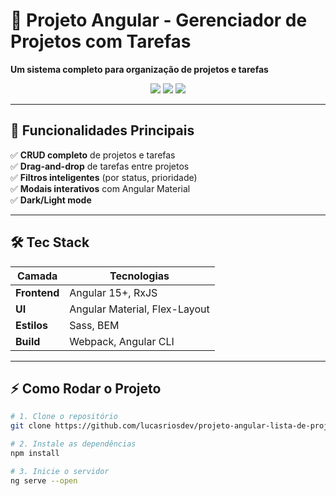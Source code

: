 # 🚀 **Projeto Angular - Gerenciador de Projetos com Tarefas**  
**Um sistema completo para organização de projetos e tarefas**  

<div align="center">
  <img src="https://img.shields.io/badge/Angular-DD0031?style=for-the-badge&logo=angular&logoColor=white">
  <img src="https://img.shields.io/badge/TypeScript-007ACC?style=for-the-badge&logo=typescript&logoColor=white">
  <img src="https://img.shields.io/badge/Sass-CC6699?style=for-the-badge&logo=sass&logoColor=white">
</div>

---

## 📌 **Funcionalidades Principais**
✅ **CRUD completo** de projetos e tarefas  
✅ **Drag-and-drop** de tarefas entre projetos  
✅ **Filtros inteligentes** (por status, prioridade)  
✅ **Modais interativos** com Angular Material  
✅ **Dark/Light mode**  

---

## 🛠 **Tec Stack**
| Camada          | Tecnologias |
|-----------------|-------------|
| **Frontend**    | Angular 15+, RxJS |
| **UI**         | Angular Material, Flex-Layout |
| **Estilos**    | Sass, BEM |
| **Build**      | Webpack, Angular CLI |

---

## ⚡ **Como Rodar o Projeto**
```bash
# 1. Clone o repositório
git clone https://github.com/lucasriosdev/projeto-angular-lista-de-projetos-main.git

# 2. Instale as dependências
npm install

# 3. Inicie o servidor
ng serve --open


